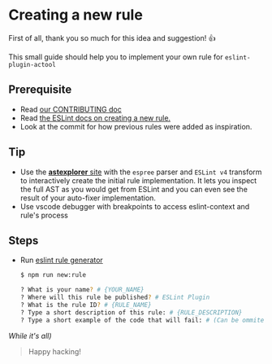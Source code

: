 # Creating a new rule

First of all, thank you so much for this idea and suggestion! 👍

This small guide should help you to implement your own rule for `eslint-plugin-actool`

## Prerequisite

- Read [our CONTRIBUTING doc]("../CONTRIBUTING.md)
- Read [the ESLint docs on creating a new rule.](https://eslint.org/docs/developer-guide/working-with-rules)
- Look at the commit for how previous rules were added as inspiration. 

<!--TODO For example, the [`no-unused-properties` rule](https://github.com/sindresorhus/eslint-plugin-unicorn/commit/0179443f24326fb01342a0bf799f7ac66e0e2c23). -->


## Tip

- Use the [**astexplorer** site](https://astexplorer.net) with the `espree` parser and `ESLint v4` transform to interactively create the initial rule implementation. It lets you inspect the full AST as you would get from ESLint and you can even see the result of your auto-fixer implementation.
- Use vscode debugger with breakpoints to access eslint-context and rule's process

## Steps

- Run [eslint rule generator](https://www.npmjs.com/package/generator-eslint#eslintrule)
    ```sh
    $ npm run new:rule

    ? What is your name? # {YOUR_NAME}
    ? Where will this rule be published? # ESLint Plugin
    ? What is the rule ID? # {RULE_NAME}
    ? Type a short description of this rule: # {RULE_DESCRIPTION}
    ? Type a short example of the code that will fail: # (Can be ommited and specified later)
    ```

*While it's all)*


<!--TODO

- Go to the `test` directory and duplicate the `no-hex-escape.js` file and rename it to the name of your rule. Then write some tests before starting to implement the rule.
- Go to the `rules` directory and duplicate the `no-hex-escape.js` file and rename it to the name of your rule. Then start implementing the new rule logic.
- Add the correct [`meta.type`](https://eslint.org/docs/developer-guide/working-with-rules#rule-basics) to the rule.
- Go to the `docs/rules` directory and duplicate the `no-hex-escape.md` file and rename it to the name of your rule. Then write some documentation.
- Add the rule in alphabetically sorted order to:
	- [The recommended config](https://github.com/sindresorhus/eslint-plugin-unicorn/blob/352ba4a0291f9210ca5c8e2e61c7e3ad14028e77/index.js#L19)
	- [The recommended config in the readme](https://github.com/sindresorhus/eslint-plugin-unicorn/blame/352ba4a0291f9210ca5c8e2e61c7e3ad14028e77/readme.md#L35)
	- [The rule listing in the readme](https://github.com/sindresorhus/eslint-plugin-unicorn/blame/352ba4a0291f9210ca5c8e2e61c7e3ad14028e77/readme.md#L77)<br>
	*(The description should be the same as the heading of the documentation file).*
- Run `$ npm test` to ensure the tests pass.
- Run `$ npm run integration` to run the rules against real projects to ensure your rule does not fail on real-world code.
- Open a pull request with a title in exactly the format `` Add `rule-name` rule ``, for example, `` Add `no-unused-properties` rule ``.
- The pull request description should include the issue it fixes, for example, `Fixes #123`.
- Run `$ npm run lint` to run the rules against codebase to ensure code in the repository are following your rule, _you can ignore this step until your PR is reviewed_.

-->

> Happy hacking!

